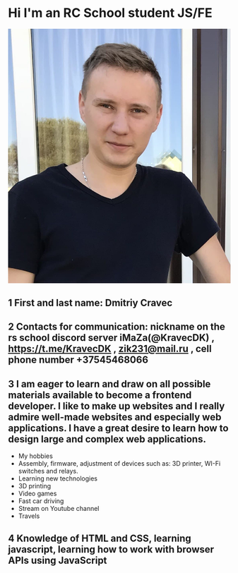 # Hi I'm an RC School student JS/FE

![avatar](/images/avatar.jpg)
## 1 First and last name: Dmitriy Cravec
## 2 Contacts for communication: nickname on the rs school discord server **iMaZa(@KravecDK)** , https://t.me/KravecDK , zik231@mail.ru , cell phone number +37545468066
## 3 I am eager to learn and draw on all possible materials available to become a frontend developer. I like to make up websites and I really admire well-made websites and especially web applications. I have a great desire to learn how to design large and complex web applications.
* My hobbies
 * Assembly, firmware, adjustment of devices such as: 3D printer, WI-Fi switches and relays.
 * Learning new technologies
 * 3D printing
 * Video games
 * Fast car driving
 * Stream on Youtube channel
 * Travels
 ## 4 Knowledge of HTML and CSS, learning javascript, learning how to work with browser APIs using JavaScript
